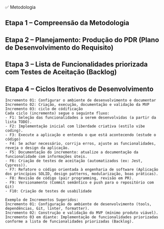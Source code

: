 ✅ Metodologia

## Etapa 1 – Compreensão da Metodologia

## Etapa 2 – Planejamento: Produção do PDR (Plano de Desenvolvimento do Requisito)

## Etapa 3 – Lista de Funcionalidades priorizada com Testes de Aceitação (Backlog)

## Etapa 4 – Ciclos Iterativos de Desenvolvimento

    Incremento 01: Configurar o ambiente de desenvolvimento e documentar
    Incremento 02: Criação, execução, documentação e validação da MVP
    Incremento 03: ciclo de códificação
    Cada ciclo (incremento) segue o seguinte fluxo:
    - F1: Seleção das funcionalidades a serem desenvolvidas (a partir da lista TODO).
    - F2: Implementação inicial com liberdade criativa (estilo vibe coding).
    - F3: Execute a aplicação e entenda o que está acontecendo (estude o código)
    - F4: Se achar necessário, corrija erros, ajuste as funcionalidades, reveja o design da aplicação.
    - F5: Documentação do incremento: atualize a documentação da funcionalidade com informações úteis.
    - F6: Criação de testes de aceitação (automatizados (ex: Jest, Cypress)).
    - F7: Refatore o código orientada à engenharia de software (Aplicação dos princípios SOLID, design patterns, modularização, boas práticas).
    - F8: Revisão de código (pair programming, revisão em PR).
    - F9: Versionamento (Commit semântico e push para o repositório com Git)
    - F10: Criação de testes de usabilidade

    Exemplo de Incrementos Sugeridos:
    Incremento 01: Configuração do ambiente de desenvolvimento (tools, dependências, Git, linter, formatter).
    Incremento 02: Construção e validação do MVP (mínimo produto viável).
    Incremento 03 em diante: Implementação de funcionalidades priorizadas conforme a lista de funcionalidades priorizadas (Backlog).
